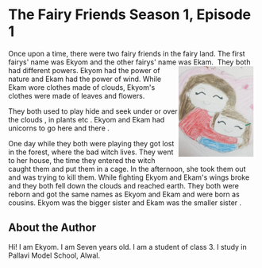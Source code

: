 # The Fairy Friends Season 1, Episode 1

Once upon a time, there were two fairy friends in the fairy land. The first fairys' name was Ekyom and the other fairys' name was Ekam.  ​
<img src="fairyfriends.jpeg"
     alt="Fairy Friends"
     style="float: right; margin-right: 10px; width:30%"/>
They both had different powers. Ekyom had the power of nature and Ekam had the power of wind. While Ekam wore clothes made of clouds, Ekyom's clothes were made of leaves and flowers. ​

They both used to play hide and seek under or over the clouds , in plants etc . Ekyom and Ekam had unicorns to go here and there .​

One day while they both were playing they got lost in the forest, where the bad witch lives. They went to her house, the time they entered the witch caught them and put them in a cage. In the afternoon, she took them out and was trying to kill them. While fighting Ekyom and Ekam's wings broke and they both fell down the clouds and reached earth. They both were reborn and got the same names as Ekyom and Ekam and were born as cousins. Ekyom was the bigger sister and Ekam was the smaller sister .​


## About the Author

Hi! I am Ekyom. I am Seven years old. I am a student of class 3. I study in Pallavi Model School, Alwal.
